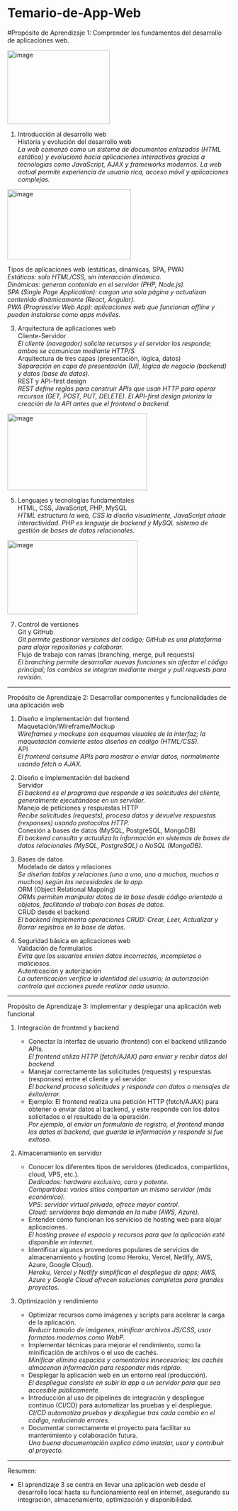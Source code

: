 
# Temario-de-App-Web

#Propósito de Aprendizaje 1: Comprender los fundamentos del desarrollo de aplicaciones web.

<img width="231" height="167" alt="image" src="https://github.com/user-attachments/assets/eb69f95a-37a7-49df-b2ef-b6632afbb21c" />

1. Introducción al desarrollo web  
   Historia y evolución del desarrollo web  
   _La web comenzó como un sistema de documentos enlazados (HTML estático) y evolucionó hacia aplicaciones interactivas gracias a tecnologías como JavaScript, AJAX y frameworks modernos. La web actual permite experiencia de usuario rica, acceso móvil y aplicaciones complejas._

<img width="279" height="158" alt="image" src="https://github.com/user-attachments/assets/791bb770-af95-413f-961c-00260e2885fd" />


   Tipos de aplicaciones web (estáticas, dinámicas, SPA, PWA)  
   _Estáticas: solo HTML/CSS, sin interacción dinámica._  
   _Dinámicas: generan contenido en el servidor (PHP, Node.js)._  
   _SPA (Single Page Application): cargan una sola página y actualizan contenido dinámicamente (React, Angular)._  
   _PWA (Progressive Web App): aplicaciones web que funcionan offline y pueden instalarse como apps móviles._

3. Arquitectura de aplicaciones web  
   Cliente-Servidor  
   _El cliente (navegador) solicita recursos y el servidor los responde; ambos se comunican mediante HTTP/S._  
   Arquitectura de tres capas (presentación, lógica, datos)  
   _Separación en capa de presentación (UI), lógica de negocio (backend) y datos (base de datos)._  
   REST y API-first design  
   _REST define reglas para construir APIs que usan HTTP para operar recursos (GET, POST, PUT, DELETE). El API-first design prioriza la creación de la API antes que el frontend o backend._

<img width="315" height="173" alt="image" src="https://github.com/user-attachments/assets/69c62ba2-e5c7-4343-b34d-1c23369fda8d" />

   

5. Lenguajes y tecnologías fundamentales  
   HTML, CSS, JavaScript, PHP, MySQL  
   _HTML estructura la web, CSS la diseña visualmente, JavaScript añade interactividad. PHP es lenguaje de backend y MySQL sistema de gestión de bases de datos relacionales._

<img width="294" height="167" alt="image" src="https://github.com/user-attachments/assets/30677523-1362-4627-bf83-6640ef1ba6d9" />

   

7. Control de versiones  
   Git y GitHub  
   _Git permite gestionar versiones del código; GitHub es una plataforma para alojar repositorios y colaborar._  
   Flujo de trabajo con ramas (branching, merge, pull requests)  
   _El branching permite desarrollar nuevas funciones sin afectar el código principal; los cambios se integran mediante merge y pull requests para revisión._

---

Propósito de Aprendizaje 2: Desarrollar componentes y funcionalidades de una aplicación web

1. Diseño e implementación del frontend  
   Maquetación/Wireframe/Mockup  
   _Wireframes y mockups son esquemas visuales de la interfaz; la maquetación convierte estos diseños en código (HTML/CSS)._  
   API  
   _El frontend consume APIs para mostrar o enviar datos, normalmente usando fetch o AJAX._

2. Diseño e implementación del backend  
   Servidor  
   _El backend es el programa que responde a las solicitudes del cliente, generalmente ejecutándose en un servidor._  
   Manejo de peticiones y respuestas HTTP  
   _Recibe solicitudes (requests), procesa datos y devuelve respuestas (responses) usando protocolos HTTP._  
   Conexión a bases de datos (MySQL, PostgreSQL, MongoDB)  
   _El backend consulta y actualiza la información en sistemas de bases de datos relacionales (MySQL, PostgreSQL) o NoSQL (MongoDB)._

3. Bases de datos  
   Modelado de datos y relaciones  
   _Se diseñan tablas y relaciones (uno a uno, uno a muchos, muchos a muchos) según las necesidades de la app._  
   ORM (Object Relational Mapping)  
   _ORMs permiten manipular datos de la base desde código orientado a objetos, facilitando el trabajo con bases de datos._  
   CRUD desde el backend  
   _El backend implementa operaciones CRUD: Crear, Leer, Actualizar y Borrar registros en la base de datos._

4. Seguridad básica en aplicaciones web  
   Validación de formularios  
   _Evita que los usuarios envíen datos incorrectos, incompletos o maliciosos._  
   Autenticación y autorización  
   _La autenticación verifica la identidad del usuario; la autorización controla qué acciones puede realizar cada usuario._

---

Propósito de Aprendizaje 3: Implementar y desplegar una aplicación web funcional

1. Integración de frontend y backend  
   - Conectar la interfaz de usuario (frontend) con el backend utilizando APIs.  
     _El frontend utiliza HTTP (fetch/AJAX) para enviar y recibir datos del backend._  
   - Manejar correctamente las solicitudes (requests) y respuestas (responses) entre el cliente y el servidor.  
     _El backend procesa solicitudes y responde con datos o mensajes de éxito/error._  
   - Ejemplo: El frontend realiza una petición HTTP (fetch/AJAX) para obtener o enviar datos al backend, y este responde con los datos solicitados o el resultado de la operación.  
     _Por ejemplo, al enviar un formulario de registro, el frontend manda los datos al backend, que guarda la información y responde si fue exitoso._

2. Almacenamiento en servidor  
   - Conocer los diferentes tipos de servidores (dedicados, compartidos, cloud, VPS, etc.).  
     _Dedicados: hardware exclusivo, caro y potente._  
     _Compartidos: varios sitios comparten un mismo servidor (más económico)._  
     _VPS: servidor virtual privado, ofrece mayor control._  
     _Cloud: servidores bajo demanda en la nube (AWS, Azure)._  
   - Entender cómo funcionan los servicios de hosting web para alojar aplicaciones.  
     _El hosting provee el espacio y recursos para que la aplicación esté disponible en internet._  
   - Identificar algunos proveedores populares de servicios de almacenamiento y hosting (como Heroku, Vercel, Netlify, AWS, Azure, Google Cloud).  
     _Heroku, Vercel y Netlify simplifican el despliegue de apps; AWS, Azure y Google Cloud ofrecen soluciones completas para grandes proyectos._

3. Optimización y rendimiento  
   - Optimizar recursos como imágenes y scripts para acelerar la carga de la aplicación.  
     _Reducir tamaño de imágenes, minificar archivos JS/CSS, usar formatos modernos como WebP._  
   - Implementar técnicas para mejorar el rendimiento, como la minificación de archivos o el uso de cachés.  
     _Minificar elimina espacios y comentarios innecesarios; las cachés almacenan información para responder más rápido._  
   - Desplegar la aplicación web en un entorno real (producción).  
     _El despliegue consiste en subir la app a un servidor para que sea accesible públicamente._  
   - Introducción al uso de pipelines de integración y despliegue continuo (CI/CD) para automatizar las pruebas y el despliegue.  
     _CI/CD automatiza pruebas y despliegue tras cada cambio en el código, reduciendo errores._  
   - Documentar correctamente el proyecto para facilitar su mantenimiento y colaboración futura.  
     _Una buena documentación explica cómo instalar, usar y contribuir al proyecto._

---

Resumen:  
- El aprendizaje 3 se centra en llevar una aplicación web desde el desarrollo local hasta su funcionamiento real en internet, asegurando su integración, almacenamiento, optimización y disponibilidad.
